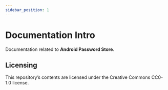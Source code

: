 ```yaml
---
sidebar_position: 1
---
```


# Documentation Intro

Documentation related to **Android Password Store**.

## Licensing

This repository’s contents are licensed under the Creative Commons CC0-1.0 license.